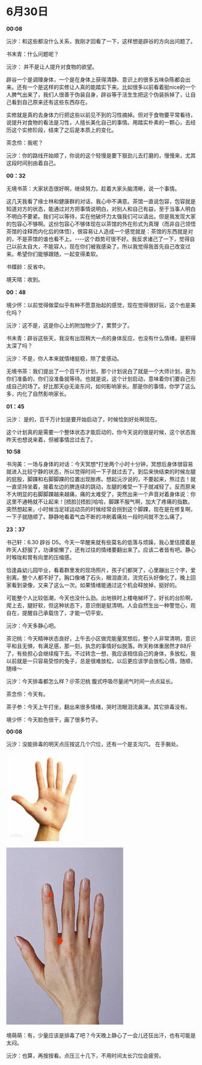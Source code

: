 # 6月30日

**00:08**

沅汐：和这些都没什么关系，我刚才回看了一下，这样想是辟谷的方向出问题了。

书末青：什么问题呢？

沅汐：  并不是让人提升对食物的欲望。

辟谷一个是调理身体，一个是在身体上获得清静、意识上的很多五味杂陈都会出来。还有一个是这样的实修让人真的能踏实下来。比如很多以前看着挺nice的一个人脾气出来了，我们人很善于伪装自身，辟谷等于活生生把这个伪装拆掉了，让自己看到自己原来还有这些东西存在。

实修就是真的去身体力行把这些以前见不到的习性摘掉。但对于食物要平常看待，说提升对食物的看法是习性，人擅长美化自己的事情。用踏实朴素的一颗心，去经历这个实修阶段，结束了之后是本质上的变化。

茶念伶：我呢？

沅汐：你的路线开始顺了，你说的这个轻慢是要下狠劲儿去打磨的，慢慢来，尤其这段时间别由着自己。

**00：32**

无境书茶：大家状态很好啊，继续努力。趁着大家头脑清晰，说一个事情。

这几天我看了缘士林和健康群的对话，我心中不满意。茶馆一直说包容，包容就是知道对方的状态，能通过对方把事情说明白，对别人和自己有益，至于当事人明白不明白不要紧。我们可以等待，实在他破坏力太强我们可以请出。但是我发现大家的包容心不够啊。这份包容心不够体现在以茶馆的外在形式为真理（而非自己领悟茶馆的诠释而内化后的体悟），很容易让人造成一个感觉就是：茶馆的东西就是对的，不是茶馆的谁也看不上。----这个趋势可很不好。我反求诸己了一下，觉得自己以前太自大，不能容人，现在你们被我感染了。所以我觉得我首先自己改变过来。希望你们能够跟随，一起变得柔软。

书蝶龄：反省中。

境天晴：收到。

**00：48**

境少怀：以前觉得做菜似乎有种不愿意抬起的感觉，现在觉得很好玩，这个也是美化吗？

沅汐：这不是，这是你心上的附加物少了，累赘少了。

书末青：辟谷这些天，我没有出现稍大一点的身体反应，也没有什么情绪，是积得太深了吗？

沅汐：不是，你人本来就情绪挺稳，除了爱感动。

无境书茶：我们提出了一个百千万计划，那个计划说白了就是一个大师计划，是为你们准备的，你们没准备就等待。也就是说，这个计划启动，意味着你们要自己形成自己的场了。好比那天@无渝东问，如何影响家长。那是你的事情，你学了这么多，内化了自然影响家长。

**01：45**

沅汐：   是的，百千万计划是要开始启动了，时候恰到好处啊现在。

这个计划真的是需要一个整体状态才能启动的，你今天说的很是时候，这个状态我昨天也想说来着，但被事情岔过去了。

**10:58**

书洵美：一场与身体的对话：今天冥想\*打坐两个小时十分钟，冥想后身体很容易就进入比较宁静的状态，所以觉得时间一下子就过去了。到后来快结束的时候左腿的屁股，脚踝和右脚脚踝的位置出现胀疼。想起沅汐说的，不要起来，熬过去！就一直坚持坐着，接着左边的脾连续的跳动，左腿的难受一下子就减轻了。反而原来不大明显的右脚脚踝越来越痛，痛的太难受了，突然出来一个声音对着身体说：你这里不通畅就不让起来！\[捂脸\]\[捂脸\]哈哈，脚踝不服气啊，加大了疼痛的指数。突然想起来，小时候当足球运动员的时候经常会拐到这个脚踝，现在是在修复啊，一下子就随顺了。静静地看着气血不断的冲刷着痛处一段时间就不怎么痛了。

**23：37**

书己轩：6.30 辟谷 D5。今天一早醒来就有些莫名的低落与烦躁，我心里估摸着是昨天人舒服了，功课偷懒了，还有过往的情绪要翻出来了。应该二者皆有吧。静心时喉咙和胃有向里的压缩感。

恰逢淼幼儿园毕业，看着群里发的现场照片，孩子们都哭了，心里蹦出三个字，爱别离。整个人都不好了。胸口像堵了石头，眼泪直流，流完石头好像化了。晚上回家看到录像，又来了这么一次。如果情绪能通过这个机会释放掉，挺好的。

可能整个人比较低潮，今天也没什么劲。出地铁时上楼电梯坏了，好长的台阶啊，爬上去，腿好软，但这种状态下，意识倒是挺清明。人会自然生出一种警觉心，观自在，提醒自己承载住了，才能一切平安。

沅汐：今天多静心吧。

茶汜桃：今天精神状态良好，上午去小区做完能量冥想后，整个人非常清明，意识平和且无惧，有满足感，那一刻，执念的事情好似脱落。昨天称体重居然才88斤了，有些担心会继续瘦下去。不过转念一想，我应该相信自己的身体，多放松，我以前就是一只容易受惊的兔子，总是很难放松，以后更应该学会放松心情，随顺，随缘～

沅汐：今天排毒都怎么样？＠茶汜桃 腹式呼吸尽量闭气时间一点点延长。

茶念伶：今天有。

茶子参：今天上午打坐，翻出来很多情绪，哭时流眼泪流鼻涕。其它排毒没有。

境少怀：今天脸色很干，画了很多竹子。

**00:08**

沅汐：没能排毒的明天点压按这几个穴位，还有一个是支沟穴。 在手腕处。

![](../../.gitbook/assets/image%20%284%29.png)

![](../../.gitbook/assets/image%20%289%29.png)


  
境萌萌：有，少量应该是排毒了吧？今天晚上静心了一会儿还狂出汗，也有可能是太闷。

沅汐：也算，再按按看。点压三十几下，不用时间太长穴位会疲劳。


